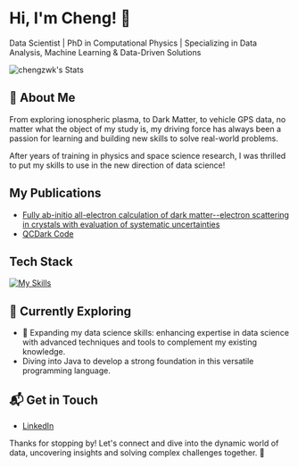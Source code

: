 # Hi, I'm Cheng! 👋

Data Scientist | PhD in Computational Physics | Specializing in Data Analysis, Machine Learning & Data-Driven Solutions

![chengzwk's Stats](https://github-readme-stats.vercel.app/api?username=chengzwk&theme=vue-dark&show_icons=true&hide_border=true&count_private=true)

## 🚀 About Me

From exploring ionospheric plasma, to Dark Matter, to vehicle GPS data, no matter what the object of my study is, my driving force has always been a passion for learning and building new skills to solve real-world problems.
 
After years of training in physics and space science research, I was thrilled to put my skills to use in the new direction of data science!

## My Publications
- [Fully ab-initio all-electron calculation of dark matter--electron scattering in crystals with evaluation of systematic uncertainties](https://arxiv.org/abs/2306.14944)
- [QCDark Code](https://github.com/asingal14/QCDark)


## Tech Stack
[![My Skills](https://skillicons.dev/icons?i=py,pycharm,sklearn,mysql,anaconda,matlab,git,gitlab,vim,latex)](https://skillicons.dev)

## 🌱 Currently Exploring

  - 🚀 Expanding my data science skills: enhancing expertise in data science with advanced techniques and tools to complement my existing knowledge.
  - Diving into Java to develop a strong foundation in this versatile programming language.

## 📬 Get in Touch

- [LinkedIn](www.linkedin.com/in/zhencheng)

Thanks for stopping by! Let's connect and dive into the dynamic world of data, uncovering insights and solving complex challenges together. 🚀



<!--

Here are some ideas to get you started:

- 🔭 I’m currently working on ...
- 🌱 I’m currently learning ...
- 👯 I’m looking to collaborate on ...
- 🤔 I’m looking for help with ...
- 💬 Ask me about ...
- 📫 How to reach me: ...
- 😄 Pronouns: ...
- ⚡ Fun fact: ...
-->
